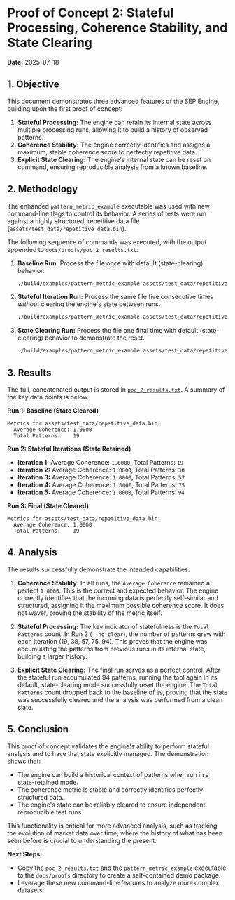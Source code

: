 # Proof of Concept 2: Stateful Processing, Coherence Stability, and State Clearing

**Date:** 2025-07-18

## 1. Objective

This document demonstrates three advanced features of the SEP Engine, building upon the first proof of concept:

1.  **Stateful Processing:** The engine can retain its internal state across multiple processing runs, allowing it to build a history of observed patterns.
2.  **Coherence Stability:** The engine correctly identifies and assigns a maximum, stable coherence score to perfectly repetitive data.
3.  **Explicit State Clearing:** The engine's internal state can be reset on command, ensuring reproducible analysis from a known baseline.

## 2. Methodology

The enhanced `pattern_metric_example` executable was used with new command-line flags to control its behavior. A series of tests were run against a highly structured, repetitive data file (`assets/test_data/repetitive_data.bin`).

The following sequence of commands was executed, with the output appended to `docs/proofs/poc_2_results.txt`:

1.  **Baseline Run:** Process the file once with default (state-clearing) behavior.
    ```bash
    ./build/examples/pattern_metric_example assets/test_data/repetitive_data.bin --iterations 1
    ```
2.  **Stateful Iteration Run:** Process the same file five consecutive times *without* clearing the engine's state between runs.
    ```bash
    ./build/examples/pattern_metric_example assets/test_data/repetitive_data.bin --iterations 5 --no-clear
    ```
3.  **State Clearing Run:** Process the file one final time with default (state-clearing) behavior to demonstrate the reset.
    ```bash
    ./build/examples/pattern_metric_example assets/test_data/repetitive_data.bin --iterations 1
    ```

## 3. Results

The full, concatenated output is stored in [`poc_2_results.txt`](./poc_2_results.txt). A summary of the key data points is below.

**Run 1: Baseline (State Cleared)**
```
Metrics for assets/test_data/repetitive_data.bin:
  Average Coherence: 1.0000
  Total Patterns:    19
```

**Run 2: Stateful Iterations (State Retained)**
*   **Iteration 1:** Average Coherence: `1.0000`, Total Patterns: `19`
*   **Iteration 2:** Average Coherence: `1.0000`, Total Patterns: `38`
*   **Iteration 3:** Average Coherence: `1.0000`, Total Patterns: `57`
*   **Iteration 4:** Average Coherence: `1.0000`, Total Patterns: `75`
*   **Iteration 5:** Average Coherence: `1.0000`, Total Patterns: `94`

**Run 3: Final (State Cleared)**
```
Metrics for assets/test_data/repetitive_data.bin:
  Average Coherence: 1.0000
  Total Patterns:    19
```

## 4. Analysis

The results successfully demonstrate the intended capabilities:

1.  **Coherence Stability:** In all runs, the `Average Coherence` remained a perfect `1.0000`. This is the correct and expected behavior. The engine correctly identifies that the incoming data is perfectly self-similar and structured, assigning it the maximum possible coherence score. It does not waver, proving the stability of the metric itself.

2.  **Stateful Processing:** The key indicator of statefulness is the `Total Patterns` count. In Run 2 (`--no-clear`), the number of patterns grew with each iteration (19, 38, 57, 75, 94). This proves that the engine was accumulating the patterns from previous runs in its internal state, building a larger history.

3.  **Explicit State Clearing:** The final run serves as a perfect control. After the stateful run accumulated 94 patterns, running the tool again in its default, state-clearing mode successfully reset the engine. The `Total Patterns` count dropped back to the baseline of `19`, proving that the state was successfully cleared and the analysis was performed from a clean slate.

## 5. Conclusion

This proof of concept validates the engine's ability to perform stateful analysis and to have that state explicitly managed. The demonstration shows that:
*   The engine can build a historical context of patterns when run in a state-retained mode.
*   The coherence metric is stable and correctly identifies perfectly structured data.
*   The engine's state can be reliably cleared to ensure independent, reproducible test runs.

This functionality is critical for more advanced analysis, such as tracking the evolution of market data over time, where the history of what has been seen before is crucial to understanding the present.

**Next Steps:**
*   Copy the `poc_2_results.txt` and the `pattern_metric_example` executable to the `docs/proofs` directory to create a self-contained demo package.
*   Leverage these new command-line features to analyze more complex datasets.